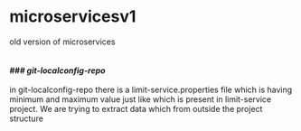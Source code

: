 # microservicesv1
old version of microservices<br><br><br>
***### git-localconfig-repo***<br><br>
in git-localconfig-repo there is a limit-service.properties file which is having minimum and maximum value just like which is present in limit-service project. We 
are trying to extract data which from outside the project structure 
